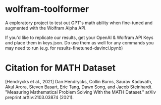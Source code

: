 # wolfram-toolformer
A exploratory project to test out GPT's math ability when fine-tuned and augmented with the Wolfram Alpha API.

If you'd like to replicate our results, get your OpenAI & Wolfram API Keys and place them in keys.json. Do use them as well for any commands you may need to run (e.g. for results-finetuned-davinci.ipynb)

# Citation for MATH Dataset

[Hendrycks et al., 2021] Dan Hendrycks, Collin Burns, Saurav Kadavath, Akul Arora, Steven Basart, Eric Tang, Dawn Song, and Jacob Steinhardt. "Measuring Mathematical Problem Solving With the MATH Dataset." arXiv preprint arXiv:2103.03874 (2021).
